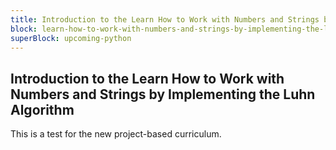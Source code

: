 ```yaml
---
title: Introduction to the Learn How to Work with Numbers and Strings by Implementing the Luhn Algorithm
block: learn-how-to-work-with-numbers-and-strings-by-implementing-the-luhn-algorithm
superBlock: upcoming-python
---
```


## Introduction to the Learn How to Work with Numbers and Strings by Implementing the Luhn Algorithm

This is a test for the new project-based curriculum.
